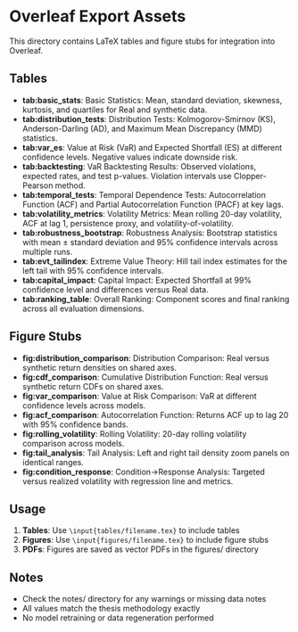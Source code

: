 # Overleaf Export Assets

This directory contains LaTeX tables and figure stubs for integration into Overleaf.

## Tables

- **tab:basic_stats**: Basic Statistics: Mean, standard deviation, skewness, kurtosis, and quartiles for Real and synthetic data.
- **tab:distribution_tests**: Distribution Tests: Kolmogorov-Smirnov (KS), Anderson-Darling (AD), and Maximum Mean Discrepancy (MMD) statistics.
- **tab:var_es**: Value at Risk (VaR) and Expected Shortfall (ES) at different confidence levels. Negative values indicate downside risk.
- **tab:backtesting**: VaR Backtesting Results: Observed violations, expected rates, and test p-values. Violation intervals use Clopper-Pearson method.
- **tab:temporal_tests**: Temporal Dependence Tests: Autocorrelation Function (ACF) and Partial Autocorrelation Function (PACF) at key lags.
- **tab:volatility_metrics**: Volatility Metrics: Mean rolling 20-day volatility, ACF at lag 1, persistence proxy, and volatility-of-volatility.
- **tab:robustness_bootstrap**: Robustness Analysis: Bootstrap statistics with mean ± standard deviation and 95% confidence intervals across multiple runs.
- **tab:evt_tailindex**: Extreme Value Theory: Hill tail index estimates for the left tail with 95% confidence intervals.
- **tab:capital_impact**: Capital Impact: Expected Shortfall at 99% confidence level and differences versus Real data.
- **tab:ranking_table**: Overall Ranking: Component scores and final ranking across all evaluation dimensions.

## Figure Stubs

- **fig:distribution_comparison**: Distribution Comparison: Real versus synthetic return densities on shared axes.
- **fig:cdf_comparison**: Cumulative Distribution Function: Real versus synthetic return CDFs on shared axes.
- **fig:var_comparison**: Value at Risk Comparison: VaR at different confidence levels across models.
- **fig:acf_comparison**: Autocorrelation Function: Returns ACF up to lag 20 with 95% confidence bands.
- **fig:rolling_volatility**: Rolling Volatility: 20-day rolling volatility comparison across models.
- **fig:tail_analysis**: Tail Analysis: Left and right tail density zoom panels on identical ranges.
- **fig:condition_response**: Condition→Response Analysis: Targeted versus realized volatility with regression line and metrics.

## Usage

1. **Tables**: Use `\input{tables/filename.tex}` to include tables
2. **Figures**: Use `\input{figures/filename.tex}` to include figure stubs
3. **PDFs**: Figures are saved as vector PDFs in the figures/ directory

## Notes

- Check the notes/ directory for any warnings or missing data notes
- All values match the thesis methodology exactly
- No model retraining or data regeneration performed
